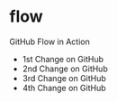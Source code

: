 # flow
GitHub Flow in Action
- 1st Change on GitHub
- 2nd Change on GitHub
- 3rd Change on GitHub
- 4th Change on GitHub
